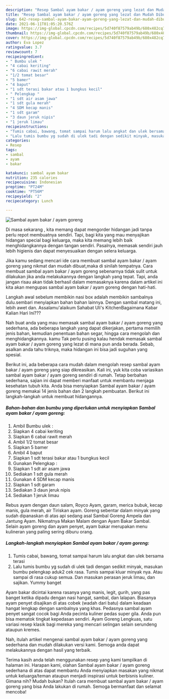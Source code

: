 ```yaml
---
description: "Resep Sambal ayam bakar / ayam goreng yang lezat dan Mudah Dibuat"
title: "Resep Sambal ayam bakar / ayam goreng yang lezat dan Mudah Dibuat"
slug: 642-resep-sambal-ayam-bakar-ayam-goreng-yang-lezat-dan-mudah-dibuat
date: 2021-06-11T01:05:20.576Z
image: https://img-global.cpcdn.com/recipes/5d740f87579ab49b/680x482cq70/sambal-ayam-bakar-ayam-goreng-foto-resep-utama.jpg
thumbnail: https://img-global.cpcdn.com/recipes/5d740f87579ab49b/680x482cq70/sambal-ayam-bakar-ayam-goreng-foto-resep-utama.jpg
cover: https://img-global.cpcdn.com/recipes/5d740f87579ab49b/680x482cq70/sambal-ayam-bakar-ayam-goreng-foto-resep-utama.jpg
author: Eva Lopez
ratingvalue: 3.7
reviewcount: 7
recipeingredient:
- " Bumbu ulek "
- "4 cabai keriting"
- "6 cabai rawit merah"
- "1/2 tomat besar"
- "5 bamer"
- "4 baput"
- "1 sdt terasi bakar atau 1 bungkus kecil"
- " Pelengkap "
- "1 sdt air asam jawa"
- "1 sdt gula merah"
- "4 SDM kecap manis"
- "1 sdt garam"
- "3 daun jeruk nipis"
- "1 jeruk limau"
recipeinstructions:
- "Tumis cabai, bawang, tomat sampai harum lalu angkat dan ulek bersama terasi"
- "Lalu tumis bumbu yg sudah di ulek tadi dengan sedikit minyak, masukan bumbu pelengkap aduk2 cek rasa. Tumis sampai kluar minyak nya. Atau sampai di rasa cukup semua. Dan masukan perasan jeruk limau, dan sajikan. Yummy banget"
categories:
- Resep
tags:
- sambal
- ayam
- bakar

katakunci: sambal ayam bakar 
nutrition: 235 calories
recipecuisine: Indonesian
preptime: "PT24M"
cooktime: "PT56M"
recipeyield: "2"
recipecategory: Lunch

---
```



![Sambal ayam bakar / ayam goreng](https://img-global.cpcdn.com/recipes/5d740f87579ab49b/680x482cq70/sambal-ayam-bakar-ayam-goreng-foto-resep-utama.jpg)

Di masa  sekarang , kita memang dapat mengorder hidangan jadi tanpa perlu repot membuatnya sendiri. Tapi, bagi kita yang mau menyajikan hidangan special bagi keluarga, maka kita memang lebih baik menghidangkannya dengan tangan sendiri. Pasalnya, memasak sendiri jauh lebih higienis dan dapat menyesuaikan dengan selera keluarga.

Jika kamu sedang mencari ide cara membuat sambal ayam bakar / ayam goreng yang nikmat dan mudah dibuat,maka di sinilah tempatnya. Cara membuat sambal ayam bakar / ayam goreng  sebenarnya tidak sulit untuk dilakukan jika anda melakukannya dengan langkah yang tepat. Tapi, anda jangan risau akan tidak berhasil dalam memasaknya 
karena dalam artikel ini kita akan mengupas sambal ayam bakar / ayam goreng dengan hati-hati.  

Langkah awal sebelum membikin nasi box adalah membikin sambalnya dulu.sembari menyiapkan bahan bahan lainnya. Dengan sambal matang ini, lebih awet dan. Assalamu&#39;alaikum Sahabat Uli&#39;s KitchenBagaimana Kabar Kalian Hari Ini???

Nah buat anda yang mau memasak sambal ayam bakar / ayam goreng yang sederhana, ada beberapa langkah yang dapat dikerjakan, pertama memilih jenis bahan, kemudian penentuan bahan segar, hingga cara mengolah dan menghidangkannya. kamu Tak perlu pusing kalau hendak memasak sambal ayam bakar / ayam goreng yang lezat di mana pun anda berada. Sebab, asalkan anda  tahu triknya, maka hidangan ini bisa jadi suguhan yang spesial.

Berikut ini, ada beberapa cara mudah dalam mengolah resep sambal ayam bakar / ayam goreng yang siap dikreasikan. Kali ini, yuk kita coba variasikan sambal ayam bakar / ayam goreng sendiri di rumah. Tetap berbahan sederhana, sajian ini dapat memberi manfaat untuk membantu menjaga kesehatan tubuh kita. Anda bisa menyiapkan Sambal ayam bakar / ayam goreng memakai 14 jenis bahan dan 2 langkah pembuatan. Berikut ini langkah-langkah untuk membuat hidangannya.

<!--inarticleads1-->

##### Bahan-bahan dan bumbu yang diperlukan untuk menyiapkan Sambal ayam bakar / ayam goreng:

1. Ambil  Bumbu ulek :
1. Siapkan 4 cabai keriting
1. Siapkan 6 cabai rawit merah
1. Ambil 1/2 tomat besar
1. Siapkan 5 bamer
1. Ambil 4 baput
1. Siapkan 1 sdt terasi bakar atau 1 bungkus kecil
1. Gunakan  Pelengkap :
1. Siapkan 1 sdt air asam jawa
1. Sediakan 1 sdt gula merah
1. Gunakan 4 SDM kecap manis
1. Siapkan 1 sdt garam
1. Sediakan 3 daun jeruk nipis
1. Sediakan 1 jeruk limau


Rebus ayam dengan daun salam, Royco Ayam, garam, merica bubuk, kecap manis, gula merah, air Tiriskan ayam. Goreng sebentar dalam minyak yang sudah dipanaskan di atas api sedang asal Sambal Goreng Ampela dan Jantung Ayam. Nikmatnya Makan Malam dengan Ayam Bakar Sambal. Selain ayam goreng dan ayam penyet, ayam bakar merupakan menu kulineran yang paling sering diburu orang. 

<!--inarticleads2-->

##### Langkah-langkah menyiapkan Sambal ayam bakar / ayam goreng:

1. Tumis cabai, bawang, tomat sampai harum lalu angkat dan ulek bersama terasi
1. Lalu tumis bumbu yg sudah di ulek tadi dengan sedikit minyak, masukan bumbu pelengkap aduk2 cek rasa. Tumis sampai kluar minyak nya. Atau sampai di rasa cukup semua. Dan masukan perasan jeruk limau, dan sajikan. Yummy banget


Ayam bakar dicintai karena rasanya yang manis, legit, gurih, yang pas banget ketika dipadu dengan nasi hangat, sambal, dan lalapan. Biasanya ayam penyet disajikan di atas cobek (wadah dari batu) dalam keadaan hangat lengkap dengan sambalnya yang khas. Pedasnya sambal ayam penyet sangat cocok bagi Anda pecinta kuliner pedas super gila. Anda pun bisa mematok tingkat kepedasan sendiri. Ayam Goreng Lengkuas, satu variasi resep klasik bagi mereka yang mencari selingan selain serundeng ataupun kremes. 

Nah, itulah artikel mengenai  sambal ayam bakar / ayam goreng  yang sederhana dan mudah dilakukan versi kami. Semoga anda dapat melakukannya dengan hasil yang terbaik. 

Terima kasih anda telah menggunakan resep yang kami tampilkan di halaman ini. Harapan kami, olahan  Sambal ayam bakar / ayam goreng sederhana di atas dapat membantu Anda menyiapkan masakan yang nikmat untuk keluarga/teman ataupun menjadi inspirasi untuk berbisnis kuliner. Gimana nih? Mudah bukan? Itulah cara membuat sambal ayam bakar / ayam goreng yang bisa Anda lakukan di rumah. Semoga bermanfaat dan selamat mencoba!

